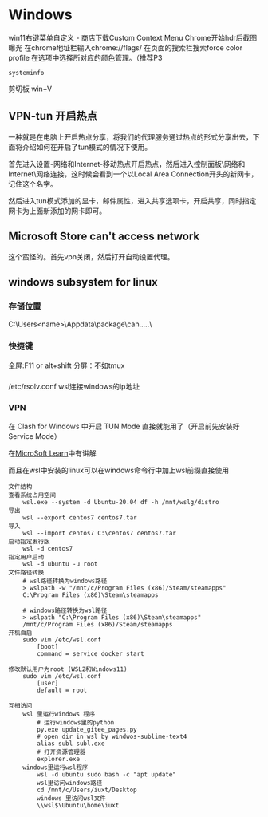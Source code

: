 # Windows

win11右键菜单自定义
    - 商店下载Custom Context Menu
Chrome开始hdr后截图曝光
	在chrome地址栏输入chrome://flags/
	在页面的搜索栏搜索force color profile
	在选项中选择所对应的颜色管理。（推荐P3

```shell
systeminfo
```

剪切板 win+V

## VPN-tun 开启热点

一种就是在电脑上开启热点分享，将我们的代理服务通过热点的形式分享出去，下面将介绍如何在开启了tun模式的情况下使用。

首先进入设置-网络和Internet-移动热点开启热点，然后进入控制面板\网络和 Internet\网络连接，这时候会看到一个以Local Area Connection开头的新网卡，记住这个名字。

然后进入tun模式添加的显卡，邮件属性，进入共享选项卡，开启共享，同时指定网卡为上面新添加的网卡即可。

## Microsoft Store can't access network
这个蛮怪的。首先vpn关闭，然后打开自动设置代理。

## windows subsystem for linux
### 存储位置
C:\Users\<name>\Appdata\package\can.....\
### 快捷键
全屏:F11 or alt+shift
分屏：不如tmux
### 
/etc/rsolv.conf
wsl连接windows的ip地址
### VPN
在 Clash for Windows 中开启 TUN Mode 直接就能用了（开启前先安装好 Service Mode）

在[MicroSoft Learn](https://learn.microsoft.com/zh-cn/windows/wsl/)中有讲解

而且在wsl中安装的linux可以在windows命令行中加上wsl前缀直接使用
```
文件结构
查看系统占用空间
    wsl.exe --system -d Ubuntu-20.04 df -h /mnt/wslg/distro
导出
    wsl --export centos7 centos7.tar
导入
    wsl --import centos7 C:\centos7 centos7.tar
启动指定发行版  
    wsl -d centos7
指定用户启动
    wsl -d ubuntu -u root
文件路径转换
    # wsl路径转换为windows路径
    > wslpath -w "/mnt/c/Program Files (x86)/Steam/steamapps"
    C:\Program Files (x86)\Steam\steamapps

    # windows路径转换为wsl路径
    > wslpath "C:\Program Files (x86)\Steam\steamapps"
    /mnt/c/Program Files (x86)/Steam/steamapps
开机自启
    sudo vim /etc/wsl.conf
        [boot]
        command = service docker start

修改默认用户为root (WSL2和Windows11)
    sudo vim /etc/wsl.conf
        [user]
        default = root

互相访问
    wsl 里运行windows 程序
        # 运行windows里的python
        py.exe update_gitee_pages.py
        # open dir in wsl by windwos-sublime-text4
        alias subl subl.exe
        # 打开资源管理器
        explorer.exe .
    windows里运行wsl程序
        wsl -d ubuntu sudo bash -c "apt update"
        wsl里访问windows路径
        cd /mnt/c/Users/iuxt/Desktop
        windows 里访问wsl文件
        \\wsl$\Ubuntu\home\iuxt
```
